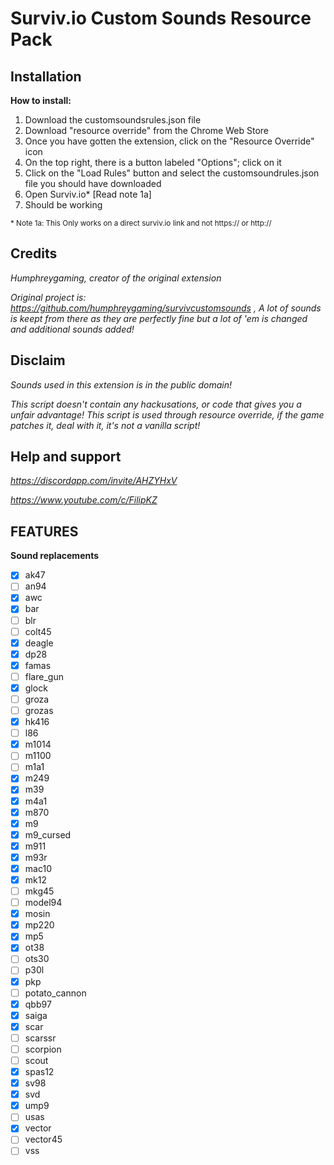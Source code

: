 # Surviv.io Custom Sounds Resource Pack

## Installation
**How to install:**

1. Download the customsoundsrules.json file
3. Download "resource override" from the Chrome Web Store
4. Once you have gotten the extension, click on the "Resource Override" icon 
5. On the top right, there is a button labeled "Options"; click on it 
6. Click on the "Load Rules" button and select the customsoundrules.json file you should have downloaded
7. Open Surviv.io* [Read note 1a]
8. Should be working

<sup>\* Note 1a: This Only works on a direct surviv.io link and not https:// or http://</sup>

## Credits

*Humphreygaming, creator of the original extension*

*Original project is: https://github.com/humphreygaming/survivcustomsounds , A lot of sounds is keept from there as they are perfectly fine but a lot of 'em is changed and additional sounds added!*

## Disclaim

*Sounds used in this extension is in the public domain!*

*This script doesn't contain any hackusations, or code that gives you a unfair advantage!
This script is used through resource override, if the game patches it, deal with it, it's not a vanilla script!*

## Help and support
*https://discordapp.com/invite/AHZYHxV*

*https://www.youtube.com/c/FilipKZ*

## FEATURES
**Sound replacements**
- [X] ak47
- [ ] an94
- [X] awc
- [X] bar
- [ ] blr
- [ ] colt45
- [X] deagle
- [X] dp28
- [X] famas
- [ ] flare_gun
- [X] glock
- [ ] groza
- [ ] grozas
- [X] hk416
- [ ] l86
- [X] m1014
- [ ] m1100
- [ ] m1a1
- [X] m249
- [X] m39
- [X] m4a1
- [X] m870
- [X] m9
- [X] m9_cursed
- [X] m911
- [X] m93r
- [X] mac10
- [X] mk12
- [ ] mkg45
- [ ] model94
- [X] mosin
- [X] mp220
- [X] mp5
- [X] ot38
- [ ] ots30
- [ ] p30l
- [X] pkp
- [ ] potato_cannon
- [X] qbb97
- [X] saiga
- [X] scar
- [ ] scarssr
- [ ] scorpion
- [ ] scout
- [X] spas12
- [X] sv98
- [X] svd
- [X] ump9
- [ ] usas
- [X] vector
- [ ] vector45
- [ ] vss

